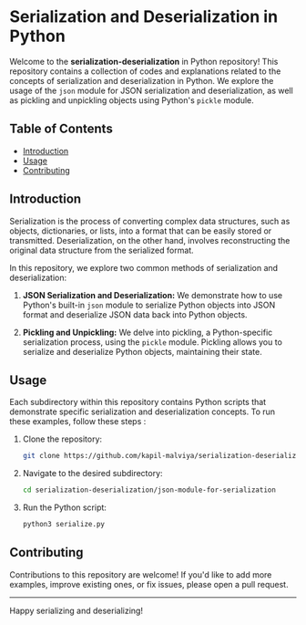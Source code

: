# Serialization and Deserialization in Python


Welcome to the **serialization-deserialization**  in Python repository! This repository contains a collection of codes 
and explanations related to the concepts of serialization and deserialization in Python. We explore the usage of the 
`json` module for JSON serialization and deserialization, as well as pickling and unpickling objects using Python's 
`pickle` module.

## Table of Contents

- [Introduction](#introduction)
- [Usage](#usage)
- [Contributing](#contributing)

## Introduction

Serialization is the process of converting complex data structures, such as objects, dictionaries, or lists, into a format 
that can be easily stored or transmitted. Deserialization, on the other hand, involves reconstructing the original data 
structure from the serialized format.

In this repository, we explore two common methods of serialization and deserialization:

1. **JSON Serialization and Deserialization:** We demonstrate how to use Python's built-in `json` module to serialize Python
   objects into JSON format and deserialize JSON data back into Python objects.

3. **Pickling and Unpickling:** We delve into pickling, a Python-specific serialization process, using the `pickle` module.
   Pickling allows you to serialize and deserialize Python objects, maintaining their state.


## Usage

Each subdirectory within this repository contains Python scripts that demonstrate specific serialization and deserialization 
concepts. To run these examples, follow these steps :

1. Clone the repository:
   ```bash
   git clone https://github.com/kapil-malviya/serialization-deserialization.git
   ```

2. Navigate to the desired subdirectory:
   ```bash
   cd serialization-deserialization/json-module-for-serialization
   ```

3. Run the Python script:
   ```bash
   python3 serialize.py
   ```


## Contributing

Contributions to this repository are welcome! If you'd like to add more examples, improve existing ones, or fix issues, 
please open a pull request. 

---

Happy serializing and deserializing! 
